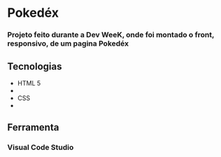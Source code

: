 

<h1>Pokedéx</h1>

<h3>Projeto feito durante a Dev WeeK, onde foi montado o front, responsivo,  de um pagina Pokedéx </h3>

<h2>Tecnologias</h2>

<ul>
  <li>HTML 5<li>
  <li>CSS<li>
</ul>

<h2>Ferramenta</h2>

<h3>Visual Code Studio</h3>

